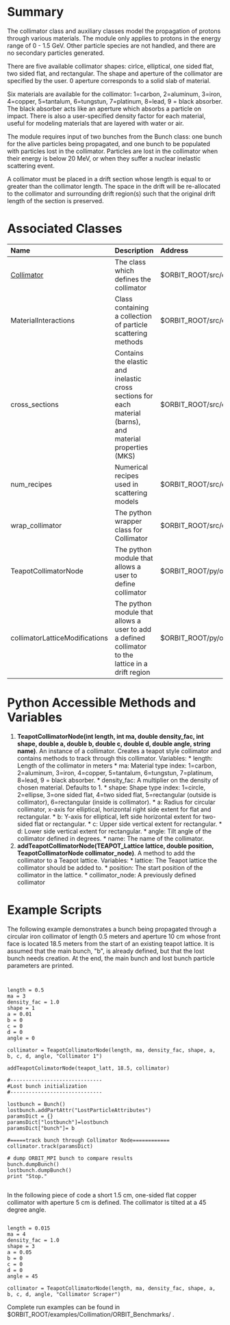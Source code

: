 # Summary #
The collimator class and auxiliary classes model the propagation of protons through various materials. The module only applies to protons in the energy range of 0 - 1.5 GeV. Other particle species are not handled, and there are no secondary particles generated.

There are five available collimator shapes: cirlce, elliptical, one sided flat, two sided flat, and rectangular.  The shape and aperture of the collimator are specified by the user.  0 aperture corresponds to a solid slab of material.

Six materials are available for the collimator: 1=carbon, 2=aluminum, 3=iron, 4=copper, 5=tantalum, 6=tungstun, 7=platinum, 8=lead, 9 = black absorber.  The black absorber acts like an aperture which absorbs a particle on impact. There is also a user-specified density factor for each material, useful for modeling materials that are layered with water or air.

The module requires input of two bunches from the Bunch class: one bunch for the alive particles being propagated, and one bunch to be populated with particles lost in the collimator. Particles are lost in the collimator when their energy is below 20 MeV, or when they suffer a nuclear inelastic scattering event.

A collimator must be placed in a drift section whose length is equal to or greater than the collimator length. The space in the drift will be re-allocated to the collimator and surrounding drift region(s) such that the original drift length of the section is preserved.

# Associated Classes #

| **Name** | **Description** | **Address** |
|:---------|:----------------|:------------|
| [Collimator](Collimator.md) | The class which defines the collimator | $ORBIT\_ROOT/src/orbit/MaterialInteractions/ |
| MaterialInteractions | Class containing a collection of particle scattering methods | $ORBIT\_ROOT/src/orbit/MaterialInteractions/ |
|cross\_sections | Contains the elastic and inelastic cross sections for each material (barns), and material properties (MKS) | $ORBIT\_ROOT/src/orbit/MaterialInteractions/|
|num\_recipes | Numerical recipes used in scattering models | $ORBIT\_ROOT/src/orbit/MaterialInteractions/ |
| wrap\_collimator | The python wrapper class for Collimator |  $ORBIT\_ROOT/src/orbit/MaterialInteractions/ |
| TeapotCollimatorNode | The python module that allows a user to  define collimator | $ORBIT\_ROOT/py/orbit/collimation/ |
| collimatorLatticeModifications | The python module that allows a user to  add a defined collimator to the lattice in a drift region | $ORBIT\_ROOT/py/orbit/collimation/ |

# Python Accessible Methods and Variables #
  1. **TeapotCollimatorNode(int length, int ma, double density\_fac, int shape, double  a, double b, double c, double d, double angle, string name)**. An instance of a collimator. Creates a teapot style collimator and contains methods to track through this collimator. Variables:
    * length: Length of the collimator in meters
    * ma: Material type index: 1=carbon, 2=aluminum, 3=iron, 4=copper, 5=tantalum, 6=tungstun, 7=platinum, 8=lead, 9 = black absorber.
    * density\_fac: A multiplier on the density of chosen material. Defaults to 1.
    * shape: Shape type index: 1=circle, 2=ellipse, 3=one sided flat, 4=two sided flat, 5=rectangular (outside is collimator), 6=rectangular (inside is collimator).
    * a: Radius for circular collimator, x-axis for elliptical, horizontal right side extent for flat and rectangular.
    * b: Y-axis for elliptical, left side horizontal extent for two-sided flat or rectangular.
    * c: Upper side vertical extent for rectangular.
    * d: Lower side vertical extent for rectangular.
    * angle: Tilt angle of the collimator defined in degrees.
    * name: The name of the collimator.
  1. **addTeapotCollimatorNode(TEAPOT\_Lattice lattice, double position, TeapotCollimatorNode collimator\_node)**. A method to add the collimator to a Teapot lattice. Variables:
    * lattice: The Teapot lattice the collimator should be added to.
    * position: The start position of the collimator in the lattice.
    * collimator\_node: A previously defined collimator

# Example Scripts #

The following example demonstrates a bunch being propagated through a circular iron collimator of length 0.5 meters and aperture 10 cm whose front face is located 18.5 meters from the start of an existing teapot lattice. It is assumed that the main bunch, "b", is already defined, but that the lost bunch needs creation.  At the end, the main bunch and lost bunch particle parameters are printed.
```


length = 0.5
ma = 3
density_fac = 1.0
shape = 1
a = 0.01
b = 0
c = 0
d = 0
angle = 0

collimator = TeapotCollimatorNode(length, ma, density_fac, shape, a, b, c, d, angle, "Collimator 1")

addTeapotColimatorNode(teapot_latt, 18.5, collimator) 

#------------------------------
#Lost bunch initialization
#------------------------------

lostbunch = Bunch()
lostbunch.addPartAttr("LostParticleAttributes")
paramsDict = {}
paramsDict["lostbunch"]=lostbunch
paramsDict["bunch"]= b

#=====track bunch through Collimator Node============
collimator.track(paramsDict)

# dump ORBIT_MPI bunch to compare results
bunch.dumpBunch()
lostbunch.dumpBunch()
print "Stop."


```

In the following piece of code a short 1.5 cm, one-sided flat copper collimator with aperture 5 cm is defined. The collimator is tilted at a 45 degree angle.

```

length = 0.015
ma = 4
density_fac = 1.0
shape = 3
a = 0.05
b = 0
c = 0
d = 0
angle = 45

collimator = TeapotCollimatorNode(length, ma, density_fac, shape, a, b, c, d, angle, "Collimator Scraper")

```

Complete run examples can be found in $ORBIT\_ROOT/examples/Collimation/ORBIT\_Benchmarks/ .
